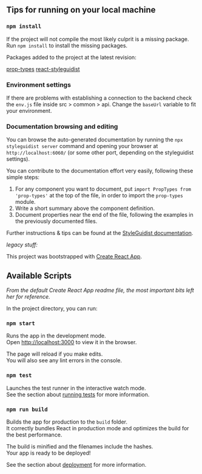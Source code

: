 ## Tips for running on your local machine

### `npm install`

If the project will not compile the most likely culprit is a missing package. Run `npm install` to install the missing packages.

Packages added to the project at the latest revision:

[prop-types](https://github.com/facebook/prop-types)
[react-styleguidist](https://github.com/styleguidist/react-styleguidist)

### Environment settings

If there are problems with establishing a connection to the backend check the `env.js` file inside src > common > api. Change the `baseUrl` variable to fit your environment.

### Documentation browsing and editing

You can browse the auto-generated documentation by running the `npx styleguidist server` command and opening your browser at `http://localhost:6060/` (or some other port, depending on the styleguidist settings).

You can contribute to the documentation effort very easily, following these simple steps:

1. For any component you want to document, put `import PropTypes from 'prop-types'` at the top of the file, in order to import the `prop-types` module.
2. Write a short summary above the component definition.
3. Document properties near the end of the file, following the examples in the previously documented files.

Further instructions & tips can be found at the [StyleGuidist documentation](https://react-styleguidist.js.org/).  


*legacy stuff:*

This project was bootstrapped with [Create React App](https://github.com/facebook/create-react-app).

## Available Scripts

*From the default Create React App readme file, the most important bits left her for reference.*

In the project directory, you can run:

### `npm start`

Runs the app in the development mode.<br />
Open [http://localhost:3000](http://localhost:3000) to view it in the browser.

The page will reload if you make edits.<br />
You will also see any lint errors in the console.

### `npm test`

Launches the test runner in the interactive watch mode.<br />
See the section about [running tests](https://facebook.github.io/create-react-app/docs/running-tests) for more information.

### `npm run build`

Builds the app for production to the `build` folder.<br />
It correctly bundles React in production mode and optimizes the build for the best performance.

The build is minified and the filenames include the hashes.<br />
Your app is ready to be deployed!

See the section about [deployment](https://facebook.github.io/create-react-app/docs/deployment) for more information.

